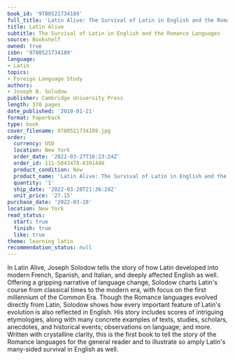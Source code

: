 ```yaml
---
book_id: '9780521734189'
full_title: 'Latin Alive: The Survival of Latin in English and the Romance Languages'
title: Latin Alive
subtitle: The Survival of Latin in English and the Romance Languages
source: Bookshelf
owned: true
isbn: '9780521734189'
language:
- Latin
topics:
- Foreign Language Study
authors:
- Joseph B. Solodow
publisher: Cambridge University Press
length: 370 pages
date_published: '2010-01-21'
format: Paperback
type: book
cover_filename: 9780521734189.jpg
order:
  currency: USD
  location: New York
  order_date: '2022-03-27T16:23:24Z'
  order_id: 111-5043478-8391448
  product_condition: New
  product_name: 'Latin Alive: The Survival of Latin in English and the Romance Languages'
  quantity: '1'
  ship_date: '2022-03-28T21:36:28Z'
  unit_price: '27.15'
purchase_date: '2022-03-28'
location: New York
read_status:
  start: true
  finish: true
  like: true
theme: learning latin
recommendation_status: null
---
```

In Latin Alive, Joseph Solodow tells the story of how Latin developed into modern French, Spanish, and Italian, and deeply affected English as well. Offering a gripping narrative of language change, Solodow charts Latin's course from classical times to the modern era, with focus on the first millennium of the Common Era. Though the Romance languages evolved directly from Latin, Solodow shows how every important feature of Latin's evolution is also reflected in English. His story includes scores of intriguing etymologies, along with many concrete examples of texts, studies, scholars, anecdotes, and historical events; observations on language; and more. Written with crystalline clarity, this is the first book to tell the story of the Romance languages for the general reader and to illustrate so amply Latin's many-sided survival in English as well.
